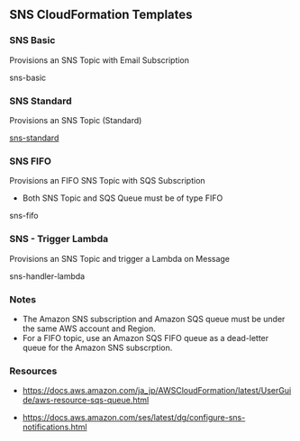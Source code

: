 
## SNS CloudFormation Templates



### SNS Basic

Provisions an SNS Topic with Email Subscription

sns-basic

### SNS Standard

Provisions an SNS Topic (Standard)

[sns-standard](sns-standard.yaml)

### SNS FIFO

Provisions an FIFO SNS Topic with SQS Subscription

- Both SNS Topic and SQS Queue must be of type FIFO

sns-fifo

### SNS - Trigger Lambda

Provisions an SNS Topic and trigger a Lambda on Message

sns-handler-lambda

### Notes

- The Amazon SNS subscription and Amazon SQS queue must be under the same AWS account and Region.
- For a FIFO topic, use an Amazon SQS FIFO queue as a dead-letter queue for the Amazon SNS subscrption.

### Resources
- https://docs.aws.amazon.com/ja_jp/AWSCloudFormation/latest/UserGuide/aws-resource-sqs-queue.html

- https://docs.aws.amazon.com/ses/latest/dg/configure-sns-notifications.html